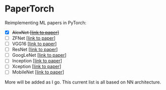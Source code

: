 # PaperTorch

Reimplementing ML papers in PyTorch:
- [x] ~~AlexNet [[link to paper]()]~~
- [ ] ZFNet [[link to paper]()]
- [ ] VGG16 [[link to paper]()]
- [ ] ResNet [[link to paper]()]
- [ ] GoogLeNet [[link to paper]()]
- [ ] Inception [[link to paper]()]
- [ ] Xception [[link to paper]()]
- [ ] MobileNet [[link to paper]()]

More will be added as I go. This current list is all based on NN architecture.
